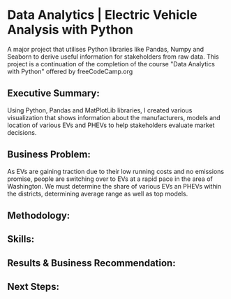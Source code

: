 # Data Analytics | Electric Vehicle Analysis with Python
A major project that utilises Python libraries like Pandas, Numpy and Seaborn to derive useful information for stakeholders from raw data. This project is a continuation of the completion of the course "Data Analytics with Python" offered by freeCodeCamp.org

## Executive Summary:
Using Python, Pandas and MatPlotLib libraries, I created various visualization that shows information about the manufacturers, models and location of various EVs and PHEVs to help stakeholders evaluate market decisions.

## Business Problem:
As EVs are gaining traction due to their low running costs and no emissions promise, people are switching over to EVs at a rapid pace in the area of Washington. We must determine the share of various EVs an PHEVs within the districts, determining average range as well as top models.

## Methodology:


## Skills:


## Results & Business Recommendation:


## Next Steps:
